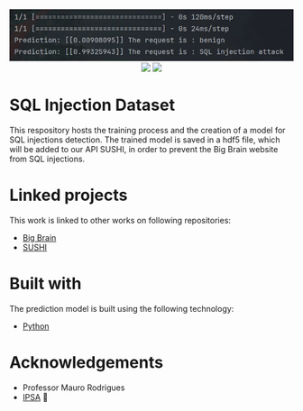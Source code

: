 <div align="center">
    <img src='modelprediction.png' alt="prediction-from-model">
    <img src='https://img.shields.io/github/issues/LesCadets/sql-injections?style=for-the-badge&logo=github'>
    <img src='https://img.shields.io/github/contributors/LesCadets/sql-injections?style=for-the-badge&logo=github'>
</div>

# SQL Injection Dataset

This respository hosts the training process and the creation of a model for SQL injections detection. 
The trained model is saved in a hdf5 file, which will be added to our API SUSHI, in order to prevent the Big Brain website from SQL injections.

# Linked projects

This work is linked to other works on following repositories:

- [Big Brain](https://github.com/ipsa-scrypt/big-brain)
- [SUSHI](https://github.com/ipsa-scrypt/sushi)

# Built with

The prediction model is built using the following technology:

- [Python](https://www.python.org/)

# Acknowledgements

- Professor Mauro Rodrigues
- [IPSA](https://www.ipsa.fr/) 👀
